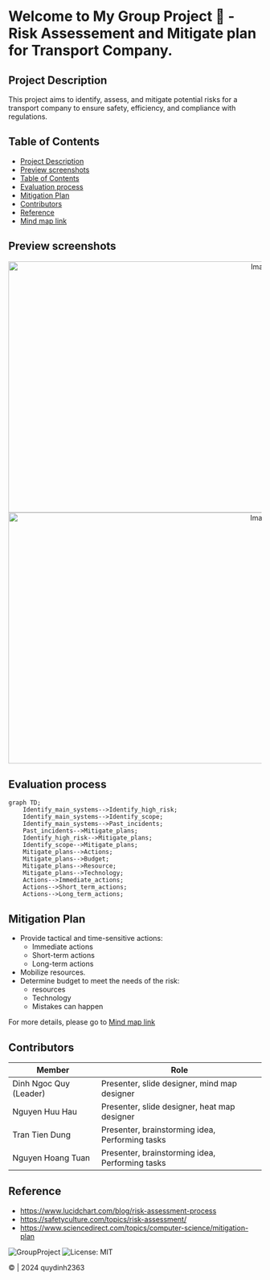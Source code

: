 # Welcome to My Group Project 👋 - Risk Assessement and Mitigate plan for Transport Company.

## Project Description
This project aims to identify, assess, and mitigate potential risks for a transport company to ensure safety, efficiency, and compliance with regulations.

## Table of Contents
- [Project Description](#project-description)
- [Preview screenshots](#preview-screenshots)
- [Table of Contents](#table-of-contents)
- [Evaluation process](#evaluation-process)
- [Mitigation Plan](#mitigation-plan)
- [Contributors](#contributors)
- [Reference](#reference)
- <a href="https://mm.tt/app/map/3353712700?t=0tkkqx3GAU">Mind map link</a>

## Preview screenshots
<p align="center">
  <img src="https://github.com/quydinh2363/risk_assessment_and_mitigate_plan_for_transport_company/blob/main/HEATMAP%20OVERVIEW.png" alt="Image 1" width="1000" height="500" />
  <img src="https://github.com/quydinh2363/risk_assessment_and_mitigate_plan_for_transport_company/blob/main/MINDMAP%20OVERVIEW.png" alt="Image 2" width="1000" height="500" />
</p>

## Evaluation process 
```mermaid
graph TD;
    Identify_main_systems-->Identify_high_risk;
    Identify_main_systems-->Identify_scope;
    Identify_main_systems-->Past_incidents;
    Past_incidents-->Mitigate_plans;
    Identify_high_risk-->Mitigate_plans;
    Identify_scope-->Mitigate_plans;
    Mitigate_plans-->Actions;
    Mitigate_plans-->Budget;
    Mitigate_plans-->Resource;
    Mitigate_plans-->Technology;
    Actions-->Immediate_actions;
    Actions-->Short_term_actions;
    Actions-->Long_term_actions;

```
## Mitigation Plan
- Provide tactical and time-sensitive actions:
  + Immediate actions
  + Short-term actions
  + Long-term actions
- Mobilize resources.
- Determine budget to meet the needs of the risk:
  + resources
  + Technology
  + Mistakes can happen

For more details, please go to <a href="https://mm.tt/app/map/3353712700?t=0tkkqx3GAU">Mind map link</a>
  
## Contributors
| Member                  |Role                                |
|-------------------------|------------------------------------|
| Dinh Ngoc Quy (Leader) | Presenter, slide designer, mind map designer |
| Nguyen Huu Hau | Presenter, slide designer, heat map designer |
| Tran Tien Dung | Presenter, brainstorming idea, Performing tasks |
| Nguyen Hoang Tuan | Presenter, brainstorming idea, Performing tasks |

## Reference
- https://www.lucidchart.com/blog/risk-assessment-process
- https://safetyculture.com/topics/risk-assessment/
- https://www.sciencedirect.com/topics/computer-science/mitigation-plan

![GroupProject](https://img.shields.io/badge/version-1.0-blue.svg)
![License: MIT](https://img.shields.io/badge/License-MIT-yellow.svg)

© | 2024 quydinh2363
  








